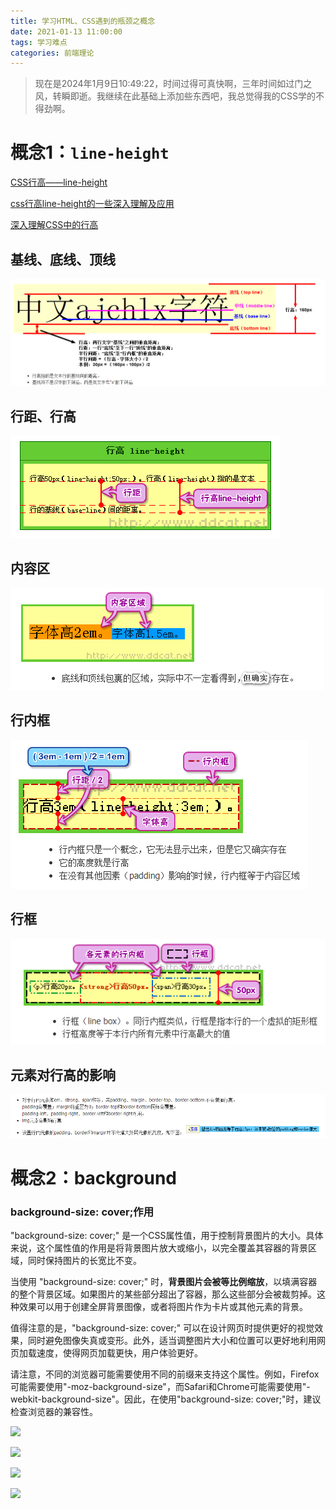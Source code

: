```yaml
---
title: 学习HTML、CSS遇到的瓶颈之概念
date: 2021-01-13 11:00:00
tags: 学习难点
categories: 前端理论
---
```


> 现在是2024年1月9日10:49:22，时间过得可真快啊，三年时间如过门之风，转瞬即逝。我继续在此基础上添加些东西吧，我总觉得我的CSS学的不得劲啊。

# 概念1：`line-height`

[CSS行高——line-height](https://www.cnblogs.com/dolphinX/p/3236686.html)

[css行高line-height的一些深入理解及应用](https://www.zhangxinxu.com/wordpress/2009/11/css%e8%a1%8c%e9%ab%98line-height%e7%9a%84%e4%b8%80%e4%ba%9b%e6%b7%b1%e5%85%a5%e7%90%86%e8%a7%a3%e5%8f%8a%e5%ba%94%e7%94%a8/)

[深入理解CSS中的行高](https://www.cnblogs.com/rainman/archive/2011/08/05/2128068.html)

## 基线、底线、顶线

![](学习HTML、CSS遇到的瓶颈之概念/01.png)

##  行距、行高

![](学习HTML、CSS遇到的瓶颈之概念/02.png)

## 内容区

![](学习HTML、CSS遇到的瓶颈之概念/03.png)

## 行内框

![](学习HTML、CSS遇到的瓶颈之概念/04.png)

## 行框

![](学习HTML、CSS遇到的瓶颈之概念/05.png)

## 元素对行高的影响

![](学习HTML、CSS遇到的瓶颈之概念/06.png)

# 概念2：background

### background-size: cover;作用

"background-size: cover;" 是一个CSS属性值，用于控制背景图片的大小。具体来说，这个属性值的作用是将背景图片放大或缩小，以完全覆盖其容器的背景区域，同时保持图片的长宽比不变。

当使用 "background-size: cover;" 时，**背景图片会被等比例缩放**，以填满容器的整个背景区域。如果图片的某些部分超出了容器，那么这些部分会被裁剪掉。这种效果可以用于创建全屏背景图像，或者将图片作为卡片或其他元素的背景。

值得注意的是，"background-size: cover;" 可以在设计网页时提供更好的视觉效果，同时避免图像失真或变形。此外，适当调整图片大小和位置可以更好地利用网页加载速度，使得网页加载更快，用户体验更好。

请注意，不同的浏览器可能需要使用不同的前缀来支持这个属性。例如，Firefox可能需要使用"-moz-background-size"，而Safari和Chrome可能需要使用"-webkit-background-size"。因此，在使用"background-size: cover;"时，建议检查浏览器的兼容性。

![](学习HTML、CSS遇到的瓶颈之概念/07.png)

![](学习HTML、CSS遇到的瓶颈之概念/08.png)

![](学习HTML、CSS遇到的瓶颈之概念/09.png)

![](学习HTML、CSS遇到的瓶颈之概念/10.png)


